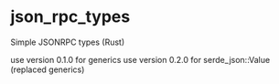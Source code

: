 # json_rpc_types
 Simple JSONRPC types (Rust)

 use version 0.1.0 for generics
 use version 0.2.0 for serde_json::Value (replaced generics)